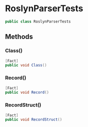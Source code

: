 # RoslynParserTests
```cs
public class RoslynParserTests
```

## Methods
### Class()
```cs
[Fact]
public void Class()
```

### Record()
```cs
[Fact]
public void Record()
```

### RecordStruct()
```cs
[Fact]
public void RecordStruct()
```

